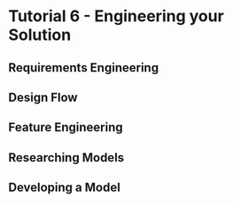 # Tutorial 6 - Engineering your Solution

## Requirements Engineering

## Design Flow

## Feature Engineering

## Researching Models

## Developing a Model